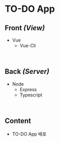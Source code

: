 # TO-DO App

## Front *(View)*
- Vue
  - Vue-Cli

<br>

## Back *(Server)*
- Node
  - Express
  - Typescript

<br>

## Content
- TO-DO App 배포
